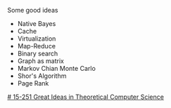 Some good ideas

- Native Bayes
- Cache
- Virtualization
- Map-Reduce
- Binary search
- Graph as matrix
- Markov Chian Monte Carlo
- Shor's Algorithm
- Page Rank

[# 15-251 Great Ideas in Theoretical Computer Science](https://www.quora.com/What-are-the-most-beautiful-ideas-in-computer-science)

